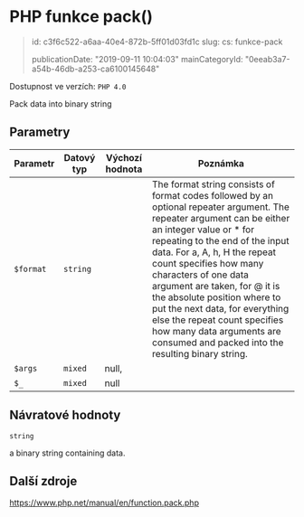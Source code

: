 PHP funkce pack()
=================

> id: c3f6c522-a6aa-40e4-872b-5ff01d03fd1c
> slug:
> 	cs: funkce-pack
>
> publicationDate: "2019-09-11 10:04:03"
> mainCategoryId: "0eeab3a7-a54b-46db-a253-ca6100145648"

Dostupnost ve verzích: `PHP 4.0`

Pack data into binary string


Parametry
--------------

| Parametr | Datový typ | Výchozí hodnota | Poznámka |
|-----|-----|-----|-----|
| `$format` | `string` |  | The format string consists of format codes followed by an optional repeater argument. The repeater argument can be either an integer value or * for repeating to the end of the input data. For a, A, h, H the repeat count specifies how many characters of one data argument are taken, for @ it is the absolute position where to put the next data, for everything else the repeat count specifies how many data arguments are consumed and packed into the resulting binary string. |
| `$args` | `mixed` | null, |  |
| `$_` | `mixed` | null |  |


Návratové hodnoty
----------------

`string`

a binary string containing data.

Další zdroje
------------

https://www.php.net/manual/en/function.pack.php
